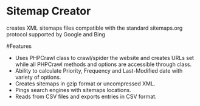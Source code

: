 # Sitemap Creator
creates XML sitemaps files compatible with the standard sitemaps.org protocol supported by Google and Bing

#Features
- Uses PHPCrawl class to crawl/spider the website and creates URLs set while all PHPCrawl methods and options are accessible through class.
- Ability to calculate Priority, Frequency and Last-Modified date with variety of options.
- Creates sitemaps in gzip format or uncompressed XML.
- Pings search engines with sitemaps locations.
- Reads from CSV files and exports entries in CSV format.
